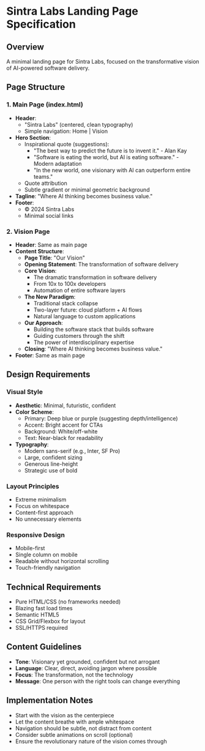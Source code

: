 # Sintra Labs Landing Page Specification

## Overview
A minimal landing page for Sintra Labs, focused on the transformative vision of AI-powered software delivery.

## Page Structure

### 1. Main Page (index.html)
- **Header**: 
  - "Sintra Labs" (centered, clean typography)
  - Simple navigation: Home | Vision
- **Hero Section**:
  - Inspirational quote (suggestions):
    - "The best way to predict the future is to invent it." - Alan Kay
    - "Software is eating the world, but AI is eating software." - Modern adaptation
    - "In the new world, one visionary with AI can outperform entire teams."
  - Quote attribution
  - Subtle gradient or minimal geometric background
- **Tagline**: "Where AI thinking becomes business value."
- **Footer**: 
  - © 2024 Sintra Labs
  - Minimal social links

### 2. Vision Page
- **Header**: Same as main page
- **Content Structure**:
  - **Page Title**: "Our Vision"
  - **Opening Statement**: The transformation of software delivery
  - **Core Vision**: 
    - The dramatic transformation in software delivery
    - From 10x to 100x developers
    - Automation of entire software layers
  - **The New Paradigm**:
    - Traditional stack collapse
    - Two-layer future: cloud platform + AI flows
    - Natural language to custom applications
  - **Our Approach**:
    - Building the software stack that builds software
    - Guiding customers through the shift
    - The power of interdisciplinary expertise
  - **Closing**: "Where AI thinking becomes business value."
- **Footer**: Same as main page

## Design Requirements

### Visual Style
- **Aesthetic**: Minimal, futuristic, confident
- **Color Scheme**: 
  - Primary: Deep blue or purple (suggesting depth/intelligence)
  - Accent: Bright accent for CTAs
  - Background: White/off-white
  - Text: Near-black for readability
- **Typography**:
  - Modern sans-serif (e.g., Inter, SF Pro)
  - Large, confident sizing
  - Generous line-height
  - Strategic use of bold

### Layout Principles
- Extreme minimalism
- Focus on whitespace
- Content-first approach
- No unnecessary elements

### Responsive Design
- Mobile-first
- Single column on mobile
- Readable without horizontal scrolling
- Touch-friendly navigation

## Technical Requirements
- Pure HTML/CSS (no frameworks needed)
- Blazing fast load times
- Semantic HTML5
- CSS Grid/Flexbox for layout
- SSL/HTTPS required

## Content Guidelines
- **Tone**: Visionary yet grounded, confident but not arrogant
- **Language**: Clear, direct, avoiding jargon where possible
- **Focus**: The transformation, not the technology
- **Message**: One person with the right tools can change everything

## Implementation Notes
- Start with the vision as the centerpiece
- Let the content breathe with ample whitespace
- Navigation should be subtle, not distract from content
- Consider subtle animations on scroll (optional)
- Ensure the revolutionary nature of the vision comes through
